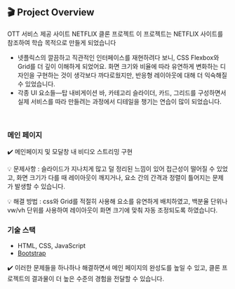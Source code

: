 ## 🎬 Project Overview
OTT 서비스 제공 사이트 NETFLIX 클론 프로젝트
이 프로젝트는 NETFLIX 사이트를 참조하여 학습 목적으로 만들게 되었습니다

- 넷플릭스의 깔끔하고 직관적인 인터페이스를 재현하려다 보니, CSS Flexbox와 Grid를 더 깊이 이해하게 되었어요. 화면 크기와 비율에 따라 유연하게 변화하는 디자인을 구현하는 것이 생각보다 까다로웠지만, 반응형 레이아웃에 대해 더 익숙해질 수 있었습니다.
- 각종 UI 요소들—탑 내비게이션 바, 카테고리 슬라이더, 카드, 그리드를 구성하면서 실제 서비스를 따라 만들려는 과정에서 디테일을 챙기는 연습이 많이 되었습니다.
<br>

### 메인 페이지
✔️ 메인페이지 및 모달창 내 비디오 스트리밍 구현

💡 문제사항 : 슬라이드가 지나치게 많고 덜 정리된 느낌이 있어 접근성이 떨어질 수 있었고, 화면 크기가 다를 때 레이아웃이 깨지거나, 요소 간의 간격과 정렬이 틀어지는 문제가 발생할 수 있습니다.

💡 해결 방법 : css와 Grid를 적절히 사용해 요소를 유연하게 배치하였고, 백분율 단위나 vw/vh 단위를 사용하여 레이아웃이 화면 크기에 맞춰 자동 조정되도록 하였습니다.

### 기술 스택
- HTML, CSS, JavaScript
- [Bootstrap](https://getbootstrap.com/)

✔️ 이러한 문제들을 하나하나 해결하면서 메인 페이지의 완성도를 높일 수 있고, 클론 프로젝트의 결과물이 더 높은 수준의 경험을 전달할 수 있습니다.
